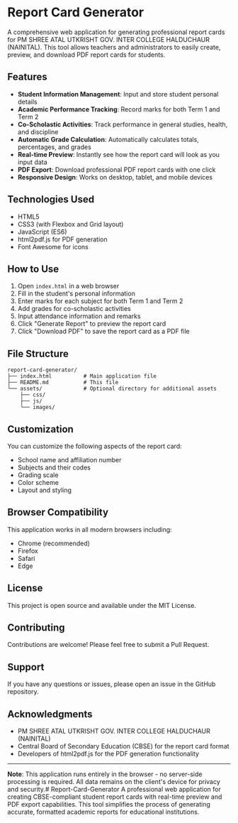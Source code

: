 # Report Card Generator

A comprehensive web application for generating professional report cards for PM SHREE ATAL UTKRISHT GOV. INTER COLLEGE HALDUCHAUR (NAINITAL). This tool allows teachers and administrators to easily create, preview, and download PDF report cards for students.

## Features

- **Student Information Management**: Input and store student personal details
- **Academic Performance Tracking**: Record marks for both Term 1 and Term 2
- **Co-Scholastic Activities**: Track performance in general studies, health, and discipline
- **Automatic Grade Calculation**: Automatically calculates totals, percentages, and grades
- **Real-time Preview**: Instantly see how the report card will look as you input data
- **PDF Export**: Download professional PDF report cards with one click
- **Responsive Design**: Works on desktop, tablet, and mobile devices

## Technologies Used

- HTML5
- CSS3 (with Flexbox and Grid layout)
- JavaScript (ES6)
- html2pdf.js for PDF generation
- Font Awesome for icons

## How to Use

1. Open `index.html` in a web browser
2. Fill in the student's personal information
3. Enter marks for each subject for both Term 1 and Term 2
4. Add grades for co-scholastic activities
5. Input attendance information and remarks
6. Click "Generate Report" to preview the report card
7. Click "Download PDF" to save the report card as a PDF file

## File Structure

```
report-card-generator/
├── index.html          # Main application file
├── README.md           # This file
└── assets/             # Optional directory for additional assets
    ├── css/
    ├── js/
    └── images/
```

## Customization

You can customize the following aspects of the report card:

- School name and affiliation number
- Subjects and their codes
- Grading scale
- Color scheme
- Layout and styling

## Browser Compatibility

This application works in all modern browsers including:
- Chrome (recommended)
- Firefox
- Safari
- Edge

## License

This project is open source and available under the MIT License.

## Contributing

Contributions are welcome! Please feel free to submit a Pull Request.

## Support

If you have any questions or issues, please open an issue in the GitHub repository.

## Acknowledgments

- PM SHREE ATAL UTKRISHT GOV. INTER COLLEGE HALDUCHAUR (NAINITAL)
- Central Board of Secondary Education (CBSE) for the report card format
- Developers of html2pdf.js for the PDF generation functionality

---

**Note**: This application runs entirely in the browser - no server-side processing is required. All data remains on the client's device for privacy and security.# Report-Card-Generator
A professional web application for creating CBSE-compliant student report cards with real-time preview and PDF export capabilities. This tool simplifies the process of generating accurate, formatted academic reports for educational institutions.
